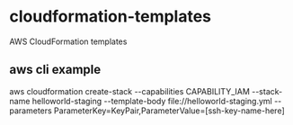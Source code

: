 # cloudformation-templates
AWS CloudFormation templates

## aws cli example
aws cloudformation create-stack --capabilities CAPABILITY_IAM --stack-name helloworld-staging --template-body file://helloworld-staging.yml --parameters ParameterKey=KeyPair,ParameterValue=[ssh-key-name-here]
